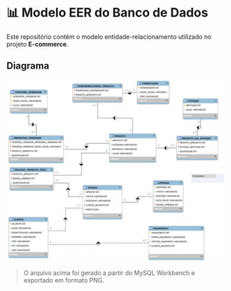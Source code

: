 # 📊 Modelo EER do Banco de Dados

Este repositório contém o modelo entidade-relacionamento utilizado no projeto **E-commerce**.

## Diagrama

![Diagrama EER](docs/diagrama.png)

> O arquivo acima foi gerado a partir do MySQL Workbench e exportado em formato PNG.
